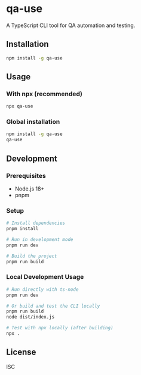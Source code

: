# qa-use

A TypeScript CLI tool for QA automation and testing.

## Installation

```bash
npm install -g qa-use
```

## Usage

### With npx (recommended)

```bash
npx qa-use
```

### Global installation

```bash
npm install -g qa-use
qa-use
```

## Development

### Prerequisites

- Node.js 18+
- pnpm

### Setup

```bash
# Install dependencies
pnpm install

# Run in development mode
pnpm run dev

# Build the project
pnpm run build
```

### Local Development Usage

```bash
# Run directly with ts-node
pnpm run dev

# Or build and test the CLI locally
pnpm run build
node dist/index.js

# Test with npx locally (after building)
npx .
```

## License

ISC
